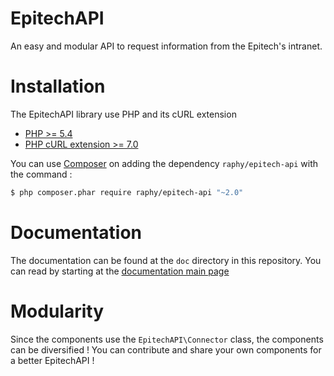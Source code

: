 # EpitechAPI
An easy and modular API to request information from the Epitech's intranet.

# Installation
The EpitechAPI library use PHP and its cURL extension
* [PHP >= 5.4](http://www.php.net/)
* [PHP cURL extension >= 7.0](http://php.net/manual/fr/book.curl.php/)

You can use [Composer](https://getcomposer.org/) on adding the dependency `raphy/epitech-api` with the command :
``` bash
$ php composer.phar require raphy/epitech-api "~2.0"
```

# Documentation
The documentation can be found at the `doc` directory in this repository.
You can read by starting at the [documentation main page](doc/index.md)

# Modularity
Since the components use the `EpitechAPI\Connector` class, the components can be diversified !
You can contribute and share your own components for a better EpitechAPI !